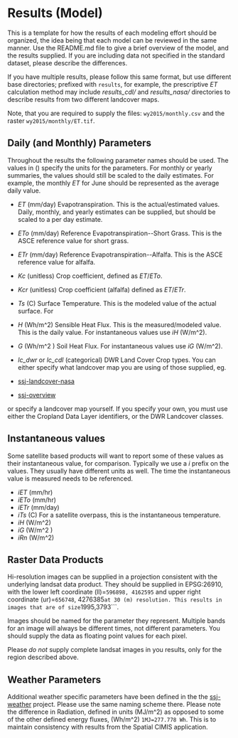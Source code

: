 # Results (Model)

This is a template for how the results of each modeling effort should be organized, the idea being that each model can be reviewed in the same manner. Use the README.md file to give a brief overview of the model, and the results supplied.  If you are including data not specified in the standard dataset, please describe the differences.  

If you have multiple results, please follow this same format, but use different base directories; prefixed with ```results```, for example, the prescriptive _ET_ calculation method may include _results_cdl/_ and _results_nasa/_ directories to describe results from two different landcover maps.

Note, that you are required to supply the files: ```wy2015/monthly.csv``` and
the raster ```wy2015/monthly/ET.tif```.


## Daily (and Monthly) Parameters

Throughout the results the following parameter names should be used.  The values
in () specify the units for the parameters.  For monthly or yearly summaries, the values should still be scaled to the daily estimates.  For example, the monthly _ET_ for June should be represented as the average daily value.

- _ET_ (mm/day) Evapotranspiration.  This is the actual/estimated values.  Daily, monthly, and yearly estimates can be supplied, but should be scaled to a per day estimate.

- _ETo_ (mm/day) Reference Evapotranspiration--Short Grass.  This is the ASCE reference value for short grass.

- _ETr_ (mm/day) Reference Evapotranspiration--Alfalfa.  This is the ASCE reference value for alfalfa.

- _Kc_ (unitless) Crop coefficient, defined as _ET_/_ETo_.

- _Kcr_ (unitless) Crop coefficient (alfalfa) defined as _ET_/_ETr_.

- _Ts_ (C) Surface Temperature.  This is the modeled value of the actual
surface.  For

- _H_ (Wh/m^2) Sensible Heat Flux.  This is the measured/modeled value.  This is the daily value.  For instantaneous values use _iH_ (W/m^2).

- _G_ (Wh/m^2 ) Soil Heat Flux. For instantaneous values use _iG_ (W/m^2).

- _lc_dwr_ or _lc_cdl_ (categorical) DWR Land Cover Crop types.  You can either specify what landcover map you are using of those supplied, eg.
 - [ssj-landcover-nasa](https://github.com/ssj-delta-cu/ssj-nasa-landcover/)
 - [ssj-overview](https://github.com/ssj-delta-cu/ssj-overview/)

 or specify a landcover map yourself.  If you specify your own, you must use either the Cropland Data Layer identifiers, or the DWR Landcover classes.

## Instantaneous values

Some satellite based products will want to report some of these values as their instantaneous value, for comparison.  Typically we use a _i_ prefix on the values.  They usually have different units as well.  The time the instantaneous value is measured needs to be referenced.

- _iET_ (mm/hr)
- _iETo_ (mm/hr)
- _iETr_ (mm/day)
- _iTs_ (C) For a satellite overpass, this is the instantaneous temperature.
- _iH_ (W/m^2)
- _iG_ (W/m^2 )
- _iRn_ (W/m^2)

## Raster Data Products

Hi-resolution images can be supplied in a projection consistent with the underlying landsat data product.  They  should be supplied in EPSG:26910, with the lower left coordinate (ll)=```596898, 4162595``` and upper right coordinate (ur)=```656748```, 4276385``` at 30 (m) resolution. This results in images that are of size ```1995,3793```.

Images should be named for the parameter they represent. Multiple bands for an image will always be different times, not different parameters.  You should supply the data as floating point values for each pixel.

Please *do not* supply complete landsat images in you results, only for the region described above.


## Weather Parameters

Additional weather specific parameters have been defined in the the [ssj-weather](https://github.com/ssj-delta-cu/ssj-weather) project.  Please use the same naming scheme there.  Please note the difference in Radiation, defined in units (MJ/m^2) as opposed to some of the other defined energy fluxes, (Wh/m^2)  ```1MJ=277.778 Wh```.  This is to maintain consistency with results from the Spatial CIMIS application.
